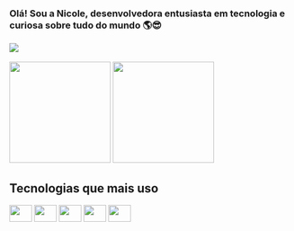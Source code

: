 ### Olá! Sou a Nicole, desenvolvedora entusiasta em tecnologia e curiosa sobre tudo do mundo 🌎😎

<div>
  <a href="https://www.linkedin.com/in/nicolelouisev/"><img src="https://img.shields.io/badge/LinkedIn-0077B5?style=for-the-badge&logo=linkedin&logoColor=white"></a>
</div></br>

<div>
  <img height="180em" src="https://github-readme-stats.vercel.app/api?username=nicolelouisev&show_icons=true&theme=radical">
  <img height="180em" src="https://github-readme-stats.vercel.app/api/top-langs/?username=nicolelouisev&layout=compact&theme=tokyonight"">
</div>

## Tecnologias que mais uso
<div style="display: inline_block">
  <img align="center" height="30" width="40" src="https://cdn.jsdelivr.net/gh/devicons/devicon/icons/javascript/javascript-original.svg"/>
  <img align="center" height="30" width="40" src="https://cdn.jsdelivr.net/gh/devicons/devicon/icons/nodejs/nodejs-original.svg"/>
  <img align="center" height="30" width="40" src="https://cdn.jsdelivr.net/gh/devicons/devicon/icons/java/java-original.svg" />
  <img align="center" height="30" width="40" src="https://cdn.jsdelivr.net/gh/devicons/devicon/icons/html5/html5-original.svg"/>
  <img align="center" height="30" width="40" src="https://cdn.jsdelivr.net/gh/devicons/devicon/icons/css3/css3-original.svg"/>
</div>

